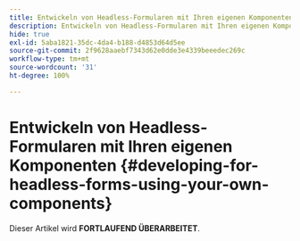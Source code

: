 ```yaml
---
title: Entwickeln von Headless-Formularen mit Ihren eigenen Komponenten
description: Entwickeln von Headless-Formularen mit Ihren eigenen Komponenten
hide: true
exl-id: 5aba1821-35dc-4da4-b188-d4853d64d5ee
source-git-commit: 2f9628aaebf7343d62e0dde3e4339beeedec269c
workflow-type: tm+mt
source-wordcount: '31'
ht-degree: 100%

---
```


# Entwickeln von Headless-Formularen mit Ihren eigenen Komponenten {#developing-for-headless-forms-using-your-own-components}

<span class="preview"> Dieser Artikel wird **FORTLAUFEND ÜBERARBEITET**.</span>
